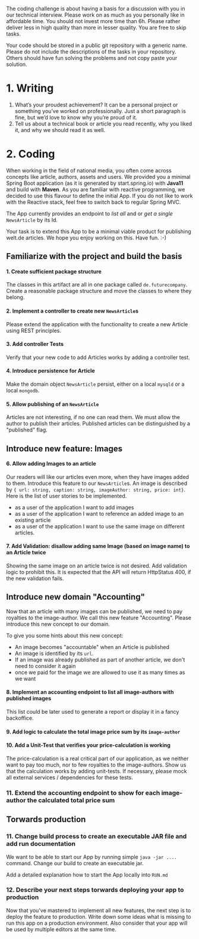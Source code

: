 The coding challenge is about having a basis for a discussion with you in our technical interview. 
Please work on as much as you personally like in affordable time. You should not invest more time than 6h.
Please rather deliver less in high quality than more in lesser quality. You are free to skip tasks.

Your code should be stored in a public git repository with a generic name. Please do not include the descriptions of the tasks in your repository. Others should have fun solving the problems and not copy paste your solution.

# 1. Writing

1. What’s your proudest achievement? It can be a personal project or something you’ve worked on professionally. Just a short paragraph is fine, but we’d love to know why you’re proud of it.
2. Tell us about a technical book or article you read recently, why you liked it, and why we should read it as well.

# 2. Coding

When working in the field of national media, you often come across concepts like article, authors, assets and users. 
We provided you a minimal Spring Boot application (as it is generated by start.spring.io) with **Java11** and build with **Maven**.
As you are familiar with reactive programming, we decided to use this flavour to define the initial App. If you do not like to work with the Reactive stack, feel free to switch back to regular Spring MVC.

The App currently provides an endpoint to *list all* and or *get a single* `NewsArticle` by its Id. 

Your task is to extend this App to be a minimal viable product for publishing welt.de articles. We hope you enjoy working on this. Have fun. :-) 

## Familiarize with the project and build the basis
#### 1. Create sufficient package structure

The classes in this artifact are all in one package called `de.futurecompany`. Create a reasonable package structure and move the classes to where they belong.

#### 2. Implement a controller to create new `NewsArticle`s

Please extend the application with the functionality to create a new Article using REST principles.

#### 3. Add controller Tests

Verify that your new code to add Articles works by adding a controller test.

#### 4. Introduce persistence for Article

Make the domain object `NewsArticle` persist, either on a local `mysqld` or a local `mongodb`.

#### 5. Allow publishing of an `NewsArticle`

Articles are not interesting, if no one can read them. We must allow the author to publish their articles.
Published articles can be distinguished by a "published" flag.

## Introduce new feature: Images
#### 6. Allow adding Images to an article

Our readers will like our articles even more, when they have images added to them. Introduce this feature to our `NewsArticle`s.
An image is described by `{ url: string, caption: string, imageAuthor: string, price: int}`. Here is the list of user stories to be implemented.

* as a user of the application I want to add images
* as a user of the application I want to reference an added image to an existing article 
* as a user of the application I want to use the same image on different articles.


#### 7. Add Validation: disallow adding same Image (based on image name) to an Article twice

Showing the same image on an article twice is not desired. Add validation logic to prohibit this. 
It is expected that the API will return HttpStatus 400, if the new validation fails.

## Introduce new domain "Accounting"

Now that an article with many images can be published, we need to pay royalties to the image-author.
We call this new feature "Accounting". Please introduce this new concept to our domain. 

To give you some hints about this new concept:
* An image becomes "accountable" when an Article is published
* An image is identified by its `url`.
* If an image was already published as part of another article, we don't need to consider it again
* once we paid for the image we are allowed to use it as many times as we want 

#### 8. Implement an accounting endpoint to list all image-authors with published images

This list could be later used to generate a report or display it in a fancy backoffice.

#### 9. Add logic to calculate the total image price sum by its `image-author` 
#### 10. Add a Unit-Test that verifies your price-calculation is working

The price-calculation is a real critical part of our application, as we neither want to pay too much, nor to few royalties to the image-authors.
Show us that the calculation works by adding unit-tests. If necessary, please mock all external services / dependencies for these tests.

### 11. Extend the accounting endpoint to show for each image-author the calculated total price sum 

## Torwards production

### 11. Change build process to create an executable JAR file and add run documentation

We want to be able to start our App by running simple `java -jar ....` command. Change our build to create an executable jar.

Add a detailed explanation how to start the App locally into `RUN.md`

### 12. Describe your next steps torwards deploying your app to production
Now that you've mastered to implement all new features, the next step is to deploy the feature to production. Write down some ideas
what is missing to run this app on a production environment. Also consider that your app will be used by multiple editors at the same time.

